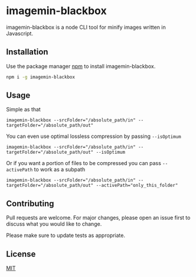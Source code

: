 # imagemin-blackbox

imagemin-blackbox is a node CLI tool for minify images written in Javascript.

## Installation

Use the package manager [npm](https://www.npmjs.com) to install imagemin-blackbox.

```bash
npm i -g imagemin-blackbox
```

## Usage

Simple as that

```shell
imagemin-blackbox --srcFolder="/absolute_path/in" --targetFolder="/absolute_path/out"
```

You can even use optimal lossless compression by passing `--isOptimum`

```shell
imagemin-blackbox --srcFolder="/absolute_path/in" --targetFolder="/absolute_path/out" --isOptimum
```

Or if you want a portion of files to be compressed you can pass `--activePath` to work as a subpath

```shell
imagemin-blackbox --srcFolder="/absolute_path/in" --targetFolder="/absolute_path/out" --activePath="only_this_folder"
```

## Contributing
Pull requests are welcome. For major changes, please open an issue first to discuss what you would like to change.

Please make sure to update tests as appropriate.

## License
[MIT](https://choosealicense.com/licenses/mit/)